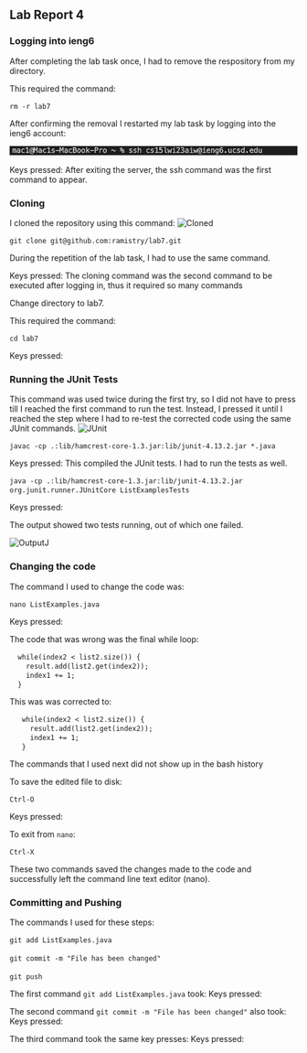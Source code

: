 ## Lab Report 4

  ### Logging into ieng6
  After completing the lab task once, I had to remove the respository
  from my directory.

  This required the command: 
  ```
  rm -r lab7
  ```

  After confirming the removal I restarted my lab task
  by logging into the ieng6 account:

  ![Login](Login.png)

  Keys pressed: <up><enter>
  After exiting the server, the ssh command was the first command
  to appear.

  ### Cloning 

  I cloned the repository using this command:
  ![Cloned](Cloned)
  ```
  git clone git@github.com:ramistry/lab7.git
  ```
  
  During the repetition of the lab task, I had to use the same
  command.
  
  Keys pressed: <up><up><up><up><up><up><up><up><up><enter>
  The cloning command was the second command to be executed after logging
  in, thus it required so many <up> commands
  
  Change directory to lab7.
  
  This required the command:
  ```
  cd lab7
  ```
  Keys pressed: <up><up><up><up><up><up><up><up><up><up><enter>
  
  ### Running the JUnit Tests
  
  This command was used twice during the first try, so I did not 
  have to press <up> till I reached the first command to run the test.
  Instead, I pressed it until I reached the step where I had to re-test
  the corrected code using the same JUnit commands.
  ![JUnit](JUnit.png)
  
  ```
  javac -cp .:lib/hamcrest-core-1.3.jar:lib/junit-4.13.2.jar *.java
  ```
  
  Keys pressed: <up><up><up><up><up><up><up><up><enter>
  This compiled the JUnit tests.
  I had to run the tests as well. 
  ```
  java -cp .:lib/hamcrest-core-1.3.jar:lib/junit-4.13.2.jar org.junit.runner.JUnitCore ListExamplesTests
  ```
  
  Keys pressed: <up><up><up><up><up><up><up><up><enter>
  
  The output showed two tests running, out of which one failed.
  
  ![OutputJ](OutputJ.png)
  
  ### Changing the code
  
  The command I used to change the code was:
  ```
  nano ListExamples.java
  ```
  Keys pressed: <up><up><up><up><up><up><up><up><up><up><up><enter>
  
  The code that was wrong was the final while loop:
  ```
    while(index2 < list2.size()) {
      result.add(list2.get(index2));
      index1 += 1;
    }
  ```
                                  
  
 This was was corrected to:
 ```
    while(index2 < list2.size()) {
      result.add(list2.get(index2));
      index1 += 1;
    }   
  ```
  
  The commands that I used next did not show up in the bash history
  
  To save the edited file to disk:
  ```
  Ctrl-O
  ```
  Keys pressed: <enter>
  
  To exit from ``nano``: 
  
  ```
  Ctrl-X
  ```
  These two commands saved the changes made to the code and successfully left
  the command line text editor (nano).
  
  ### Committing and Pushing
  
  The commands I used for these steps:
  ```
  git add ListExamples.java
  
  git commit -m "File has been changed"
  
  git push
  ```
  
  The first command ```git add ListExamples.java``` took:
  Keys pressed: <up><up><up><up><up><up><up><enter>
  
  The second command ```git commit -m "File has been changed"``` also took:
  Keys pressed: <up><up><up><up><up><up><up><enter>
  
  The third command took the same key presses:
  Keys pressed: <up><up><up><up><up><up><up><enter>
